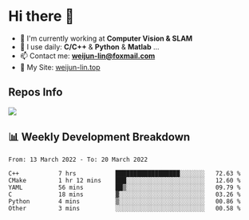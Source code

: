 # Hi there 👋

<!--
**Weijun-Lin/Weijun-Lin** is a ✨ _special_ ✨ repository because its `README.md` (this file) appears on your GitHub profile.

Here are some ideas to get you started:

- 🔭 I’m currently working on ...
- 🌱 I’m currently learning ...
- 👯 I’m looking to collaborate on ...
- 🤔 I’m looking for help with ...
- 💬 Ask me about ...
- 📫 How to reach me: ...
- 😄 Pronouns: ...
- ⚡ Fun fact: ...
-->

- 🏢 I'm currently working at **Computer Vision & SLAM**
- 🚀 I use daily: **C/C++** & **Python** & **Matlab** ...
- 📫 Contact me: **weijun-lin@foxmail.com**
- 🔗 My Site: [weijun-lin.top](https://weijun-lin.top/p)

  

## Repos Info
![](https://github-readme-stats.vercel.app/api?username=Weijun-Lin&theme=cobalt)

## 📊 Weekly Development Breakdown

<!--START_SECTION:waka-->

```text
From: 13 March 2022 - To: 20 March 2022

C++           7 hrs           ██████████████████░░░░░░░   72.63 %
CMake         1 hr 12 mins    ███░░░░░░░░░░░░░░░░░░░░░░   12.60 %
YAML          56 mins         ██▒░░░░░░░░░░░░░░░░░░░░░░   09.79 %
C             18 mins         ▓░░░░░░░░░░░░░░░░░░░░░░░░   03.26 %
Python        4 mins          ▒░░░░░░░░░░░░░░░░░░░░░░░░   00.86 %
Other         3 mins          ░░░░░░░░░░░░░░░░░░░░░░░░░   00.58 %
```

<!--END_SECTION:waka-->
